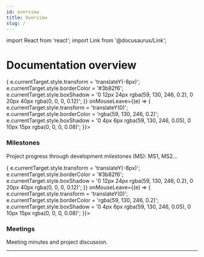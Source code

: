 ```yaml
---
id: overview
title: Overview
slug: /
---
```


import React from 'react';
import Link from '@docusaurus/Link';

# Documentation overview

<div style={{
  display: 'grid',
  gridTemplateColumns: 'repeat(auto-fit, minmax(280px, 1fr))',
  gap: '1.5rem',
  marginTop: '2rem',
  marginBottom: '2rem'
}}>
  <Link to="/docs/Milestones/" style={{
    textDecoration: 'none',
    color: 'inherit',
    background: '#ffffff',
    border: '2px solid rgba(59, 130, 246, 0.2)',
    borderRadius: '16px',
    padding: '2rem',
    boxShadow: '0 4px 6px rgba(59, 130, 246, 0.05), 0 10px 15px rgba(0, 0, 0, 0.08)',
    transition: 'all 0.3s ease',
    position: 'relative',
    overflow: 'hidden'
  }}
  onMouseEnter={(e) => {
    e.currentTarget.style.transform = 'translateY(-8px)';
    e.currentTarget.style.borderColor = '#3b82f6';
    e.currentTarget.style.boxShadow = '0 12px 24px rgba(59, 130, 246, 0.2), 0 20px 40px rgba(0, 0, 0, 0.12)';
  }}
  onMouseLeave={(e) => {
    e.currentTarget.style.transform = 'translateY(0)';
    e.currentTarget.style.borderColor = 'rgba(59, 130, 246, 0.2)';
    e.currentTarget.style.boxShadow = '0 4px 6px rgba(59, 130, 246, 0.05), 0 10px 15px rgba(0, 0, 0, 0.08)';
  }}>
    <h3 style={{
      fontSize: '1.5rem',
      fontWeight: '700',
      background: 'linear-gradient(135deg, #1e3a8a 0%, #3b82f6 100%)',
      WebkitBackgroundClip: 'text',
      WebkitTextFillColor: 'transparent',
      backgroundClip: 'text',
      marginBottom: '0.75rem'
    }}>Milestones</h3>
    <p style={{
      color: '#64748b',
      fontSize: '1rem',
      lineHeight: '1.6',
      margin: 0
    }}>Project progress through development milestones (MS): MS1, MS2...</p>
  </Link>

  <Link to="/docs/meetings/meetings-overview" style={{
    textDecoration: 'none',
    color: 'inherit',
    background: '#ffffff',
    border: '2px solid rgba(59, 130, 246, 0.2)',
    borderRadius: '16px',
    padding: '2rem',
    boxShadow: '0 4px 6px rgba(59, 130, 246, 0.05), 0 10px 15px rgba(0, 0, 0, 0.08)',
    transition: 'all 0.3s ease',
    position: 'relative',
    overflow: 'hidden'
  }}
  onMouseEnter={(e) => {
    e.currentTarget.style.transform = 'translateY(-8px)';
    e.currentTarget.style.borderColor = '#3b82f6';
    e.currentTarget.style.boxShadow = '0 12px 24px rgba(59, 130, 246, 0.2), 0 20px 40px rgba(0, 0, 0, 0.12)';
  }}
  onMouseLeave={(e) => {
    e.currentTarget.style.transform = 'translateY(0)';
    e.currentTarget.style.borderColor = 'rgba(59, 130, 246, 0.2)';
    e.currentTarget.style.boxShadow = '0 4px 6px rgba(59, 130, 246, 0.05), 0 10px 15px rgba(0, 0, 0, 0.08)';
  }}>
    <h3 style={{
      fontSize: '1.5rem',
      fontWeight: '700',
      background: 'linear-gradient(135deg, #1e3a8a 0%, #3b82f6 100%)',
      WebkitBackgroundClip: 'text',
      WebkitTextFillColor: 'transparent',
      backgroundClip: 'text',
      marginBottom: '0.75rem'
    }}>Meetings</h3>
    <p style={{
      color: '#64748b',
      fontSize: '1rem',
      lineHeight: '1.6',
      margin: 0
    }}>Meeting minutes and project discussion.</p>
  </Link>
</div>

---
